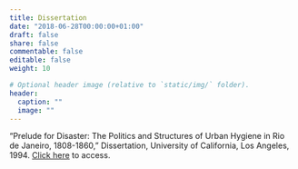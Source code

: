 ```yaml
---
title: Dissertation
date: "2018-06-28T00:00:00+01:00"
draft: false
share: false
commentable: false
editable: false
weight: 10

# Optional header image (relative to `static/img/` folder).
header:
  caption: ""
  image: ""
---
```


“Prelude for Disaster: The Politics and Structures of Urban Hygiene in Rio de Janeiro, 1808-1860,” Dissertation, University of California, Los Angeles, 1994. 
[Click here](https://u.pcloud.link/publink/show?code=XZ42lIkZYG6Fj6el7bHXUsNFaxjczQpFWAPX) to access.
